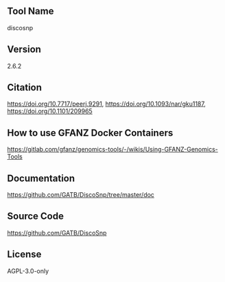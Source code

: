 ## Tool Name
discosnp
## Version
2.6.2
## Citation
https://doi.org/10.7717/peerj.9291, https://doi.org/10.1093/nar/gku1187, https://doi.org/10.1101/209965
## How to use GFANZ Docker Containers
https://gitlab.com/gfanz/genomics-tools/-/wikis/Using-GFANZ-Genomics-Tools
## Documentation
https://github.com/GATB/DiscoSnp/tree/master/doc
## Source Code
https://github.com/GATB/DiscoSnp
## License
AGPL-3.0-only
